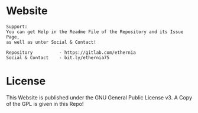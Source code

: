 # Website

    Support:
    You can get Help in the Readme File of the Repository and its Issue Page,
    as well as unter Social & Contact!
    
    Repository          - https://gitlab.com/ethernia
    Social & Contact    - bit.ly/ethernia75

# License
This Website is published under the GNU General Public License v3.
A Copy of the GPL is given in this Repo!
